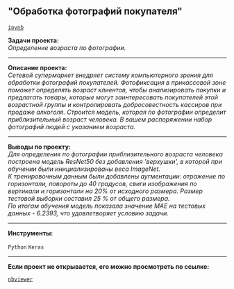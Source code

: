 ## "Обработка фотографий покупателя"
[`ipynb`](https://github.com/mike2023-ml/Portfolio/blob/main/Computer%20vision/Computer%20vision.ipynb)  

**Задачи проекта:**  
*Определение возраста по фотографии.*

***

**Описание проекта:**  
*Сетевой супермаркет внедряет систему компьютерного зрения для обработки фотографий покупателей. Фотофиксация в прикассовой зоне поможет определять возраст клиентов, чтобы анализировать покупки и предлагать товары, которые могут заинтересовать покупателей этой возрастной группы и контролировать добросовестность кассиров при продаже алкоголя. Строится модель, которая по фотографии определит приблизительный возраст человека. В вашем распоряжении набор фотографий людей с указанием возраста.*

***

**Выводы по проекту:**  
*Для определения по фотографии приблизительного возраста человека построена модель ResNet50 без добавления 'верхушки', в которой при обучении были инициализированы веса ImageNet.  
К тренировочным данным были добавлены аугментации: отражение по горизонтали, повороты до 40 градусов, свиги изображения по вертикали и горизонтали на 20% от исходного размера. Размер тестовой выборки составил 25 % от общего размера.  
По итогам обучения модель показала значение MAE на тестовых данных - 6.2393, что удовлетворяет условию задачи.* 

***
    
**Инструменты:**  

`Python` `Keras`

***

**Если проект не открывается, его можно просмотреть по ссылке:**  

[`nbviewer`](https://nbviewer.org/github/mike2023-ml/Portfolio/blob/main/Computer%20vision/Computer%20vision.ipynb)    
</div>



